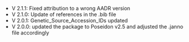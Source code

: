 - V 2.1.1: Fixed attribution to a wrong AADR version
- V 2.1.0: Update of references in the .bib file
- V 2.0.1: Genetic_Source_Accession_IDs updated
- V 2.0.0: updated the package to Poseidon v2.5 and adjusted the .janno file accordingly
